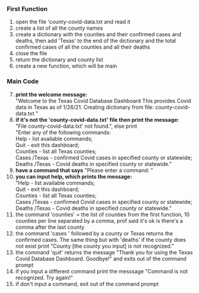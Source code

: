 ### First Function
1. open the file 'county-covid-data.txt and read it
2. create a list of all the county names
3. create a dictionary with the counties and their confirmed cases and deaths, then add 'Texas' to the end of the dictionary and the total confirmed cases of all the counties and all their deaths
4. close the file
5. return the dictionary and county list
6. create a new function, which will be main  
### Main Code   
7. **print the welcome message:**  
   "Welcome to the Texas Covid Database Dashboard
   This provides Covid data in Texas as of 1/26/21.
   Creating dictionary from file: county-covid-data.txt "
8. **if it's not the 'county-covid-data.txt' file then print the message:**  
   "File county-covid-data.txt' not found.", 
   else print        
   "Enter any of the following commands:  
   Help - list available commands;    
   Quit - exit this dashboard;  
   Counties - list all Texas counties;  
   Cases <countyName>/Texas - confirmed Covid cases in specified county or statewide;  
   Deaths <countyName>/Texas - Covid deaths in specified county or statewide."
9. **have a command that says** "Please enter a command: "
10. **you can input help, which prints the message:**  
    "Help  - list available commands;  
    Quit - exit this dashboard;  
    Counties - list all Texas counties;  
    Cases <countyName>/Texas - confirmed Covid cases in specified county or statewide;  
    Deaths <countyName>/Texas - Covid deaths in specified county or statewide."
11. the command 'counties' = the list of counties from the first function, 10 counties per line separated by a comma, prof said it's ok is there's a comma after the last county
12. the command 'cases ' followed by a county or Texas returns the confirmed cases. The same thing but with 'deaths'
    if the county does not exist print "County [the county you input] is not recognized."
13. the command 'quit' returns the message "Thank you for using the Texas Covid Database Dashboard.  Goodbye!" and exits out of the command prompt
14. if you input a different command print the messsage "Command is not recognized.  Try again!"
15. if don't input a command, exit out of the command prompt